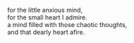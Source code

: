 
for the little anxious mind,  
for the small heart I admire.  
a mind filled with those chaotic thoughts,  
and that dearly heart afire.
